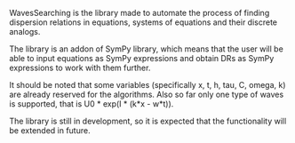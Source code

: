 WavesSearching is the library made to automate the process of finding dispersion relations in equations, systems of equations and their discrete analogs.

The library is an addon of SymPy library, which means that the user will be able to input equations as SymPy expressions and obtain DRs as SymPy expressions to work with them further.

It should be noted that some variables (specifically x, t, h, tau, C, omega, k) are already reserved for the algorithms. Also so far only one type of waves is supported, that is U0 * exp(I * (k*x - w\*t)).

The library is still in development, so it is expected that the functionality will be extended in future.
